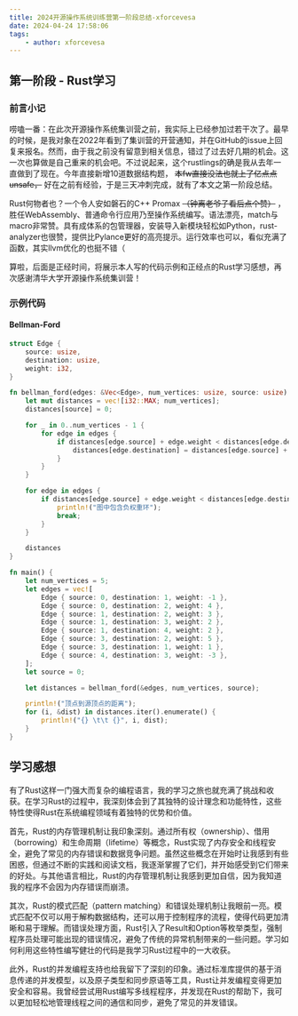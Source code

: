 ```yaml
---
title: 2024开源操作系统训练营第一阶段总结-xforcevesa
date: 2024-04-24 17:58:06
tags:
    - author: xforcevesa
---
```


## 第一阶段 - Rust学习

### 前言小记

唠嗑一番：在此次开源操作系统集训营之前，我实际上已经参加过若干次了。最早的时候，是我对象在2022年看到了集训营的开营通知，并在GitHub的issue上回复来报名。然而，由于我之前没有留意到相关信息，错过了过去好几期的机会。这一次也算做是自己重来的机会吧。不过说起来，这个rustlings的确是我从去年一直做到了现在。今年直接新增10道数据结构题， ~~本fw直接没法也就上了亿点点unsafe，~~ 好在之前有经验，于是三天冲刺完成，就有了本文之第一阶段总结。

Rust何物者也？一个令人安如磐石的C++ Promax ~~（钟离老爷子看后点个赞）~~ ，胜任WebAssembly、普通命令行应用乃至操作系统编写。语法漂亮，match与macro非常赞。具有成体系的包管理器，安装导入新模块轻松如Python，rust-analyzer也很赞，提供比Pylance更好的高亮提示。运行效率也可以，看似充满了函数，其实llvm优化的也挺不错（

算啦，后面是正经时间，将展示本人写的代码示例和正经点的Rust学习感想，再次感谢清华大学开源操作系统集训营！

### 示例代码

#### Bellman-Ford

```rust
struct Edge {
    source: usize,
    destination: usize,
    weight: i32,
}

fn bellman_ford(edges: &Vec<Edge>, num_vertices: usize, source: usize) -> Vec<i32> {
    let mut distances = vec![i32::MAX; num_vertices];
    distances[source] = 0;

    for _ in 0..num_vertices - 1 {
        for edge in edges {
            if distances[edge.source] + edge.weight < distances[edge.destination] {
                distances[edge.destination] = distances[edge.source] + edge.weight;
            }
        }
    }

    for edge in edges {
        if distances[edge.source] + edge.weight < distances[edge.destination] {
            println!("图中包含负权重环");
            break;
        }
    }

    distances
}

fn main() {
    let num_vertices = 5;
    let edges = vec![
        Edge { source: 0, destination: 1, weight: -1 },
        Edge { source: 0, destination: 2, weight: 4 },
        Edge { source: 1, destination: 2, weight: 3 },
        Edge { source: 1, destination: 3, weight: 2 },
        Edge { source: 1, destination: 4, weight: 2 },
        Edge { source: 3, destination: 2, weight: 5 },
        Edge { source: 3, destination: 1, weight: 1 },
        Edge { source: 4, destination: 3, weight: -3 },
    ];
    let source = 0;

    let distances = bellman_ford(&edges, num_vertices, source);

    println!("顶点到源顶点的距离");
    for (i, &dist) in distances.iter().enumerate() {
        println!("{} \t\t {}", i, dist);
    }
}
```

## 学习感想

有了Rust这样一门强大而复杂的编程语言，我的学习之旅也就充满了挑战和收获。在学习Rust的过程中，我深刻体会到了其独特的设计理念和功能特性，这些特性使得Rust在系统编程领域有着独特的优势和价值。

首先，Rust的内存管理机制让我印象深刻。通过所有权（ownership）、借用（borrowing）和生命周期（lifetime）等概念，Rust实现了内存安全和线程安全，避免了常见的内存错误和数据竞争问题。虽然这些概念在开始时让我感到有些困惑，但通过不断的实践和阅读文档，我逐渐掌握了它们，并开始感受到它们带来的好处。与其他语言相比，Rust的内存管理机制让我感到更加自信，因为我知道我的程序不会因为内存错误而崩溃。

其次，Rust的模式匹配（pattern matching）和错误处理机制让我眼前一亮。模式匹配不仅可以用于解构数据结构，还可以用于控制程序的流程，使得代码更加清晰和易于理解。而错误处理方面，Rust引入了Result和Option等枚举类型，强制程序员处理可能出现的错误情况，避免了传统的异常机制带来的一些问题。学习如何利用这些特性编写健壮的代码是我学习Rust过程中的一大收获。

此外，Rust的并发编程支持也给我留下了深刻的印象。通过标准库提供的基于消息传递的并发模型，以及原子类型和同步原语等工具，Rust让并发编程变得更加安全和容易。我曾经尝试用Rust编写多线程程序，并发现在Rust的帮助下，我可以更加轻松地管理线程之间的通信和同步，避免了常见的并发错误。